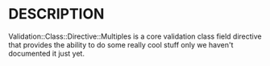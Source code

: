 # DESCRIPTION

Validation::Class::Directive::Multiples is a core validation class field directive
that provides the ability to do some really cool stuff only we haven't
documented it just yet.

